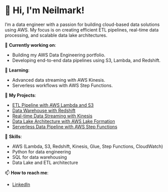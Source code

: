 # 👋 Hi, I'm Neilmark!
I’m a data engineer with a passion for building cloud-based data solutions using AWS. My focus is on creating efficient ETL pipelines, real-time data processing, and scalable data lake architectures.

🔭 **Currently working on**:
- Building my AWS Data Engineering portfolio.
- Developing end-to-end data pipelines using S3, Lambda, and Redshift.

🌱 **Learning**:
- Advanced data streaming with AWS Kinesis.
- Serverless workflows with AWS Step Functions.

🚀 **My Projects**:
- [ETL Pipeline with AWS Lambda and S3](https://github.com/nxzoleta/ETL-AWSLambdaS3Pipeline)
- [Data Warehouse with Redshift](#)
- [Real-time Data Streaming with Kinesis](#)
- [Data Lake Architecture with AWS Lake Formation](#)
- [Serverless Data Pipeline with AWS Step Functions](#)

💼 **Skills**:
- AWS (Lambda, S3, Redshift, Kinesis, Glue, Step Functions, CloudWatch)
- Python for data engineering
- SQL for data warehousing
- Data Lake and ETL architecture

📫 **How to reach me**:
- [LinkedIn](https://www.linkedin.com/in/zoletanm)
